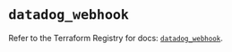 # `datadog_webhook`

Refer to the Terraform Registry for docs: [`datadog_webhook`](https://registry.terraform.io/providers/datadog/datadog/3.49.0/docs/resources/webhook).
